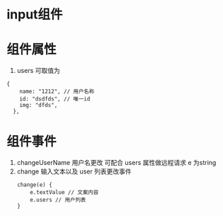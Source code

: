 # input组件
# 组件属性
1. users
可取值为
```
{
    name: "1212", // 用户名称
    id: "dsdfds", // 唯一id
    img: "dfds",
  },
```
# 组件事件
1. changeUserName
 用户名更改 可配合 users 属性做远程请求 e 为string
2. change
    输入文本以及 user 列表更改事件
    ```
    change(e) {
        e.textValue // 文案内容
        e.users // 用户列表
    }
    ```